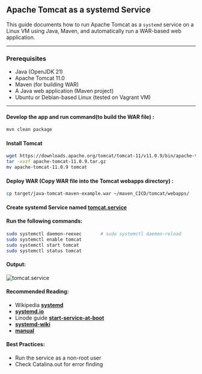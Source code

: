 ## Apache Tomcat as a systemd Service

This guide documents how to run Apache Tomcat as a `systemd` service on a Linux VM using Java, Maven, and automatically run a WAR-based web application.

---
### Prerequisites

- Java (OpenJDK 21)
- Apache Tomcat 11.0
- Maven (for building WAR)
- A Java web application (Maven project)
- Ubuntu or Debian-based Linux (tested on Vagrant VM)

---

#### Develop the app and run command(to build the WAR file) :
```bash
mvn clean package
```
#### Install Tomcat
```bash
wget https://downloads.apache.org/tomcat/tomcat-11/v11.0.9/bin/apache-tomcat-11.0.9.tar.gz
tar -xvzf apache-tomcat-11.0.9.tar.gz
mv apache-tomcat-11.0.9 tomcat
```
#### Deploy WAR (Copy WAR file into the Tomcat webapps directory) :
```bash
cp target/java-tomcat-maven-example.war ~/maven_CICD/tomcat/webapps/
```
#### Create systemd Service named [tomcat.service](https://github.com/erkdk/devops-journey/blob/main/07-systemd/tomcat.service)

#### Run the following commands:
```bash
sudo systemctl daemon-reexec       # sudo systemctl daemon-reload
sudo systemctl enable tomcat
sudo systemctl start tomcat
sudo systemctl status tomcat

```
#### Output:
![tomcat.service](https://github.com/erkdk/devops-journey/blob/main/07-systemd/tomcat-service.png)

#### Recommended Reading:
- Wikipedia **[systemd](https://en.wikipedia.org/wiki/Systemd)**
- **[systemd.io](https://systemd.io/)**
- Linode guide **[start-service-at-boot](https://www.linode.com/docs/guides/start-service-at-boot/)**
- **[systemd-wiki](https://www.freedesktop.org/wiki/Software/systemd/)**
- **[manual](https://man7.org/linux/man-pages/man1/init.1.html)**


####  Best Practices:
- Run the service as a non-root user
- Check Catalina.out for error finding
